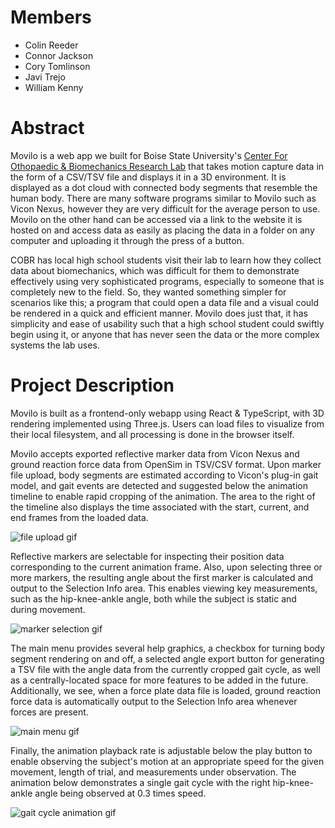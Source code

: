 # Members

- Colin Reeder
- Connor Jackson
- Cory Tomlinson
- Javi Trejo
- William Kenny

# Abstract

<!-- Project statement: ~200 words; descriptive enough for outsider to understand (employers & future contributors) -->

Movilo is a web app we built for Boise State University's
[Center For Othopaedic & Biomechanics Research Lab](https://www.boisestate.edu/cobr/)
that takes motion capture data in the form of a CSV/TSV file and displays it in a 3D environment. It is displayed as a
dot cloud with connected body segments that resemble the human body. There are many software programs similar to Movilo
such as Vicon Nexus, however they are very difficult for the average person to use. Movilo on the other hand can be
accessed via a link to the website it is hosted on and access data as easily as placing the data in a folder on any
computer and uploading it through the press of a button.

COBR has local high school students visit their lab to learn how they collect data about biomechanics, which was
difficult for them to demonstrate effectively using very sophisticated programs, especially to someone that is
completely new to the field. So, they wanted something simpler for scenarios like this; a program that could open a data
file and a visual could be rendered in a quick and efficient manner. Movilo does just that, it has simplicity and ease
of usability such that a high school student could swiftly begin using it, or anyone that has never seen the data or the
more complex systems the lab uses.

# Project Description

<!-- What we built -->

Movilo is built as a frontend-only webapp using React & TypeScript, with 3D rendering implemented using Three.js. Users
can load files to visualize from their local filesystem, and all processing is done in the browser itself.

<!-- How it works & Screenshots -->

Movilo accepts exported reflective marker data from Vicon Nexus and ground reaction force data from
OpenSim in TSV/CSV format. Upon marker file upload, body segments are estimated according to Vicon's plug-in gait model,
and gait events are detected and suggested below the animation timeline to enable rapid cropping of the animation. The
area to the right of the timeline also displays the time associated with the start, current, and end frames from the
loaded data.

<img src="https://drive.google.com/uc?export=view&id=19m_-A74W_B1zWyDcxXbmMVJJLT0x8sFD" alt="file upload gif">

Reflective markers are selectable for inspecting their position data corresponding to the current animation frame. Also,
upon selecting three or more markers, the resulting angle about the first marker is calculated and output to the
Selection Info area. This enables viewing key measurements, such as the hip-knee-ankle angle, both while the subject is
static and during movement.

<img src="https://drive.google.com/uc?export=view&id=1kjyfqBLoUxYX303JKAFAjzyq7a005GD0" alt="marker selection gif">

The main menu provides several help graphics, a checkbox for turning body segment rendering on and off, a selected angle
export button for generating a TSV file with the angle data from the currently cropped gait cycle, as well as a
centrally-located space for more features to be added in the future. Additionally, we see, when a force plate data file
is loaded, ground reaction force data is automatically output to the Selection Info area whenever forces are present.

<img src="https://drive.google.com/uc?export=view&id=1RSxZ0iQ2DjIVMu_cO2y1gbCkNLq3ANJw" alt="main menu gif">

Finally, the animation playback rate is adjustable below the play button to enable observing the subject's motion at an
appropriate speed for the given movement, length of trial, and measurements under observation. The animation below
demonstrates a single gait cycle with the right hip-knee-ankle angle being observed at 0.3 times speed.

<img src="https://drive.google.com/uc?export=view&id=1jPBvFOVrIarbKkUwLiE6jshbl6JIe9n0" alt="gait cycle animation gif">
